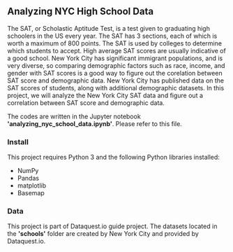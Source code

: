 ## Analyzing NYC High School Data
The SAT, or Scholastic Aptitude Test, is a test given to graduating high schoolers in the US every year. The SAT has 3 sections, each of which is worth a maximum of 800 points. The SAT is used by colleges to determine which students to accept. High average SAT scores are usually indicative of a good school. New York City has significant immigrant populations, and is very diverse, so comparing demographic factors such as race, income, and gender with SAT scores is a good way to figure out the corelation between SAT score and demographic data. New York City has published data on the SAT scores of students, along with additional demographic datasets. In this project, we will analyze the New York City SAT data and figure out a correlation between SAT score and demographic data. 

The codes are written in the Jupyter notebook **'analyzing_nyc_school_data.ipynb'**. Please refer to this file. 


### Install
This project requires Python 3 and the following Python libraries installed:

- NumPy
- Pandas
- matplotlib
- Basemap

### Data
This project is part of Dataquest.io guide project. The datasets located in the **'schools'** folder are created by New York City and provided by Dataquest.io.
